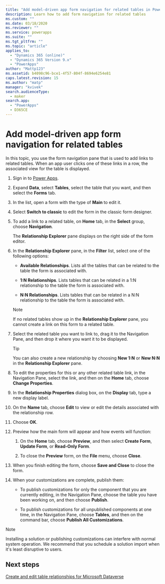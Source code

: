 ```yaml
---
title: "Add model-driven app form navigation for related tables in Power Apps | MicrosoftDocs"
description: Learn how to add form navigation for related tables
ms.custom: ""
ms.date: 03/18/2020
ms.reviewer: ""
ms.service: powerapps
ms.suite: ""
ms.tgt_pltfrm: ""
ms.topic: "article"
applies_to: 
  - "Dynamics 365 (online)"
  - "Dynamics 365 Version 9.x"
  - "PowerApps"
author: "Mattp123"
ms.assetid: b4098c96-bce1-4f57-804f-8694e6254e81
caps.latest.revision: 15
ms.author: "matp"
manager: "kvivek"
search.audienceType: 
  - maker
search.app: 
  - "PowerApps"
  - D365CE
---
```

# Add model-driven app form navigation for related tables

In this topic, you use the form navigation pane that is used to add links to related tables. When an app user clicks one of these links in a row, the associated view for the table is displayed.   
  
1.  Sign in to [Power Apps](https://make.powerapps.com/?utm_source=padocs&utm_medium=linkinadoc&utm_campaign=referralsfromdoc).  

2.  Expand **Data**, select **Tables**, select the table that you want, and then select the **Forms** tab. 
  
3.  In the list, open a form with the type of **Main** to edit it.

4.  Select **Switch to classic** to edit the form in the classic form designer.
  
5.  To add a link to a related table, on **Home** tab, in the **Select** group, choose **Navigation**.  
  
     The **Relationship Explorer** pane displays on the right side of the form editor.  
  
6.  In the **Relationship Explorer** pane, in the **Filter** list, select one of the following options:  
  
    - **Available Relationships**. Lists all the tables that can be related to the table the form is associated with.  
  
    - **1:N Relationships**. Lists tables that can be related in a 1:N relationship to the table the form is associated with.  
  
    - **N:N Relationships**. Lists tables that can be related in a N:N relationship to the table the form is associated with.  
  
    > [!NOTE]
    >  If no related tables show up in the **Relationship Explorer** pane, you cannot create a link on this form to a related table.  
  
7.  Select the related table you want to link to, drag it to the Navigation Pane, and then drop it where you want it to be displayed.  
  
    > [!TIP]
    >  You can also create a new relationship by choosing **New 1:N** or **New N:N** in the **Relationship Explorer** pane.   
  
8. To edit the properties for this or any other related table link, in the Navigation Pane, select the link, and then on the **Home** tab, choose **Change Properties**.  
  
9. In the **Relationship Properties** dialog box, on the **Display** tab, type a new display label.  
  
10. On the **Name** tab, choose **Edit** to view or edit the details associated with the relationship row.  
  
11. Choose **OK**.  
  
12. Preview how the main form will appear and how events will function:  
  
    1.  On the **Home** tab, choose **Preview**, and then select **Create Form**, **Update Form**, or **Read-Only Form**.  
  
    2.  To close the **Preview** form, on the **File** menu, choose **Close**.  
  
13. When you finish editing the form, choose **Save and Close** to close the form.  
  
14. When your customizations are complete, publish them:  
  
    -   To publish customizations for only the component that you are currently editing, in the Navigation Pane, choose the table you have been working on, and then choose **Publish**.  
  
    -   To publish customizations for all unpublished components at one time, in the Navigation Pane, choose **Tables**, and then on the command bar, choose **Publish All Customizations**.  
  
> [!NOTE]
> Installing a solution or publishing customizations can interfere with normal system operation. We recommend that you schedule a solution import when it's least disruptive to users.
  
## Next steps  
 [Create and edit table relationships for Microsoft Dataverse](../common-data-service/create-edit-entity-relationships.md)
